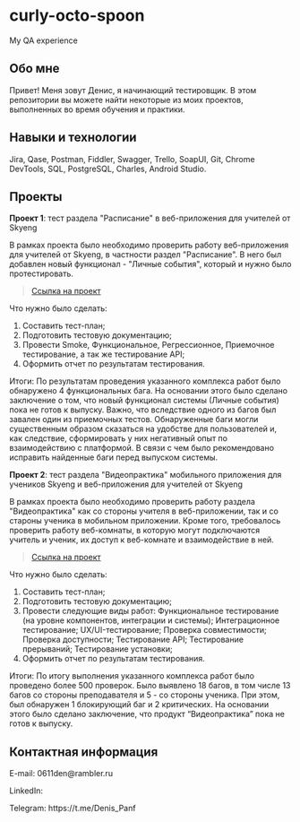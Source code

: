 # curly-octo-spoon
My QA experience

## Обо мне

Привет! Меня зовут Денис, я начинающий тестировщик. 
В этом репозитории вы можете найти некоторые из моих проектов, выполненных во время обучения и практики.

## Навыки и технологии

Jira, Qase, Postman, Fiddler, Swagger, Trello, SoapUI, Git, Chrome DevTools, SQL, PostgreSQL, Charles, Android Studio.

## Проекты

**Проект 1**: тест раздела "Расписание" в веб-приложения для учителей от Skyeng

В рамках проекта было необходимо проверить работу веб-приложения для учителей от Skyeng, в частности раздел "Расписание". В него был добавлен новый функционал - "Личные события", который и нужно было протестировать.
>[Ссылка на проект](https://docs.google.com/document/d/1DiHGMhb5PfrpUAJs19JVnShavAbMKcw7EnmVGWUhvbQ/edit?usp=sharing)


Что нужно было сделать:
<ol>
  <li>Составить тест-план;</li>
  <li>Подготовить тестовую документацию;</li>
  <li>Провести Smoke, Функциональное, Регрессионное, Приемочное тестирование, а так же тестирование API;</li>
  <li>Оформить отчет по результатам тестирования.</li>
</ol>

Итоги: По результатам проведения указанного комплекса работ было обнаружено 4 функциональных бага. На основании этого было сделано заключение о том, что новый функционал системы (Личные события) пока не готов к выпуску. Важно, что вследствие одного из багов был завален один из приемочных тестов. Обнаруженные баги могли существенным образом сказаться на удобстве для пользователей и, как следствие, сформировать у них негативный опыт по взаимодействию с платформой. В связи с чем было рекомендовано исправить найденные баги перед выпуском системы.


**Проект 2**: тест раздела "Видеопрактика" мобильного приложения для учеников Skyeng и веб-приложения для учителей от Skyeng

В рамках проекта было необходимо проверить работу раздела "Видеопрактика" как со стороны учителя в веб-приложении, так и со староны ученика в мобильном приложении. Кроме того, требовалось проверить работу веб-комнаты, в которую могут подключаются учитель и ученик, их доступ к веб-комнате и взаимодействие в ней.
>[Ссылка на проект](https://luck-gong-9d0.notion.site/2ff4ff49c3a0470985aadb4562050020)

Что нужно было сделать:
<ol>
  <li>Составить тест-план;</li>
  <li>Подготовить тестовую документацию;</li>
  <li>Провести следующие виды работ: Функциональное тестирование (на уровне компонентов, интеграции и системы); Интеграционное тестирование; UX/UI-тестирование; Проверка совместимости; Проверка доступности; Тестирование API; Тестирование прерываний; Тестирование установки;</li>
  <li>Оформить отчет по результатам тестирования.</li>
</ol>

Итоги: По итогу выполнения указанного комплекса работ было проведено более 500 проверок. Было выявлено 18 багов, в том числе 13 багов со стороны преподавателя и 5 - со стороны ученика. При этом, был обнаружен 1 блокирующий баг и 2 критических. На основании этого было сделано заключение, что продукт “Видеопрактика” пока не готов к выпуску.

## Контактная информация
<p>E-mail: 0611den@rambler.ru</p>
<p>LinkedIn: </p>
<p>Telegram: https://t.me/Denis_Panf</p>
